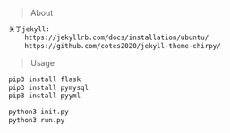 > About

```txt
关于jekyll:
    https://jekyllrb.com/docs/installation/ubuntu/
    https://github.com/cotes2020/jekyll-theme-chirpy/

```

> Usage

```bash
pip3 install flask
pip3 install pymysql
pip3 install pyyml

python3 init.py
python3 run.py
```
